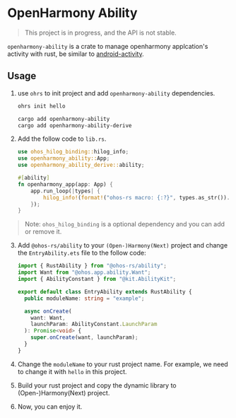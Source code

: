 # OpenHarmony Ability

> This project is in progress, and the API is not stable.

`openharmony-ability` is a crate to manage openharmony applcation's activity with rust, be similar to [android-activity](https://github.com/rust-mobile/android-activity).

## Usage

1. use `ohrs` to init project and add `openharmony-ability` dependencies.

   ```bash
   ohrs init hello

   cargo add openharmony-ability
   cargo add openharmony-ability-derive
   ```

2. Add the follow code to `lib.rs`.

   ```rust
   use ohos_hilog_binding::hilog_info;
   use openharmony_ability::App;
   use openharmony_ability_derive::ability;

   #[ability]
   fn openharmony_app(app: App) {
       app.run_loop(|types| {
           hilog_info!(format!("ohos-rs macro: {:?}", types.as_str()).as_str());
       });
   }
   ```

> Note: `ohos_hilog_binding` is a optional dependency and you can add or remove it.

3. Add `@ohos-rs/ability` to your `(Open-)Harmony(Next)` project and change the `EntryAbility.ets` file to the follow code:

   ```ts
   import { RustAbility } from "@ohos-rs/ability";
   import Want from "@ohos.app.ability.Want";
   import { AbilityConstant } from "@kit.AbilityKit";

   export default class EntryAbility extends RustAbility {
     public moduleName: string = "example";

     async onCreate(
       want: Want,
       launchParam: AbilityConstant.LaunchParam
     ): Promise<void> {
       super.onCreate(want, launchParam);
     }
   }
   ```

4. Change the `moduleName` to your rust project name. For example, we need to change it with `hello` in this project.

5. Build your rust project and copy the dynamic library to (Open-)Harmony(Next) project.

6. Now, you can enjoy it.
